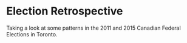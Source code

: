 # Election Retrospective
Taking a look at some patterns in the 2011 and 2015 Canadian Federal Elections in Toronto.
